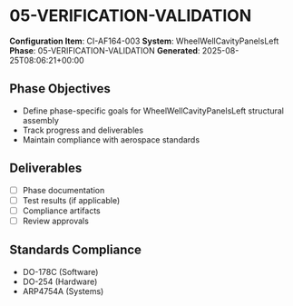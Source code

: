 # 05-VERIFICATION-VALIDATION

**Configuration Item**: CI-AF164-003
**System**: WheelWellCavityPanelsLeft
**Phase**: 05-VERIFICATION-VALIDATION
**Generated**: 2025-08-25T08:06:21+00:00

## Phase Objectives
- Define phase-specific goals for WheelWellCavityPanelsLeft structural assembly
- Track progress and deliverables
- Maintain compliance with aerospace standards

## Deliverables
- [ ] Phase documentation
- [ ] Test results (if applicable)
- [ ] Compliance artifacts
- [ ] Review approvals

## Standards Compliance
- DO-178C (Software)
- DO-254 (Hardware)
- ARP4754A (Systems)

